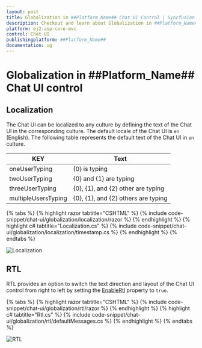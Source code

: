 ```yaml
---
layout: post
title: Globalization in ##Platform_Name## Chat UI Control | Syncfusion
description: Checkout and learn about Globalization in ##Platform_Name## Chat UI control of Syncfusion Essential JS 2 and more.
platform: ej2-asp-core-mvc
control: Chat UI
publishingplatform: ##Platform_Name##
documentation: ug
---
```


# Globalization in ##Platform_Name## Chat UI control

## Localization

The Chat UI can be localized to any culture by defining the text of the Chat UI in the corresponding culture. The default locale of the Chat UI is `en` (English). The following table represents the default text of the Chat UI in `en` culture.

|KEY|Text|
|----|----|
|oneUserTyping|{0} is typing|
|twoUserTyping|{0} and {1} are typing|
|threeUserTyping|{0}, {1}, and {2} other are typing|
|multipleUsersTyping|{0}, {1}, and {2} others are typing|

{% tabs %}
{% highlight razor tabtitle="CSHTML" %}
{% include code-snippet/chat-ui/globalization/localization/razor %}
{% endhighlight %}
{% highlight c# tabtitle="Localization.cs" %}
{% include code-snippet/chat-ui/globalization/localization/timestamp.cs %}
{% endhighlight %}
{% endtabs %}

![Localization](images/localization.png)

## RTL

RTL provides an option to switch the text direction and layout of the Chat UI control from right to left by setting the [EnableRtl](https://help.syncfusion.com/cr/aspnetmvc-js2/Syncfusion.EJ2.InteractiveChat.ChatUI.html#Syncfusion_EJ2_InteractiveChat_ChatUI_EnableRtl) property to `true`.

{% tabs %}
{% highlight razor tabtitle="CSHTML" %}
{% include code-snippet/chat-ui/globalization/rtl/razor %}
{% endhighlight %}
{% highlight c# tabtitle="Rtl.cs" %}
{% include code-snippet/chat-ui/globalization/rtl/defaultMessages.cs %}
{% endhighlight %}
{% endtabs %}

![RTL](images/rtl.png)
